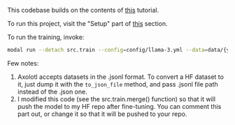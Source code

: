 This codebase builds on the contents of [this](https://github.com/modal-labs/llm-finetuning) tutorial.

To run this project, visit the "Setup" part of [this](https://github.com/modal-labs/llm-finetuning) section.

To run the training, invoke:
```bash
modal run --detach src.train --config=config/llama-3.yml --data=data/{your_dataset}.jsonl
```

Few notes:
1. Axolotl accepts datasets in the .jsonl format. To convert a HF dataset to it, just dump it with the `to_json_file` method, and pass .jsonl file path instead of the .json one.
2. I modified this code (see the src.train.merge() function) so that it will push the model to my HF repo after fine-tuning. You can comment this part out, or change it so that it will be pushed to your repo.

